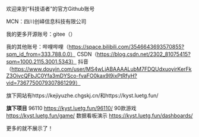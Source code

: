欢迎来到“科技语者”的官方Github账号

MCN：四川创峄信息科技有限公司

我的更多开源账号：gitee（）

我的其他账号：哔哩哔哩（https://space.bilibili.com/3546643693570855?spm_id_from=333.788.0.0）
             CSDN（https://blog.csdn.net/2302_81075415?spm=1000.2115.3001.5343）
             抖音（https://www.douyin.com/user/MS4wLjABAAAALubM7FDQUdxuoyirKerFkZ3OivcQFbJC0Yfa3mDYSco-fvaFO0kax9l9ixPtRfyH?vid=7367750079307861299）
             
旗下网站有https://kejiyuzhe.chgskj.cn/和https://kyst.luetg.fun/

**********旗下项目**********
96110   https://kyst.luetg.fun/96110/
90款游戏   https://kyst.luetg.fun/game/
数据看板演示    https://kyst.luetg.fun/dashboards/

更多的就不展示了！
